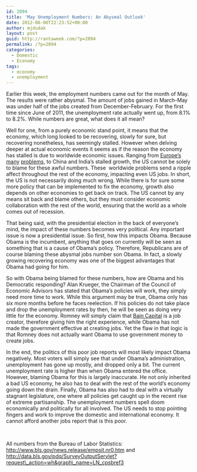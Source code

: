 ```yaml
---
id: 2094
title: 'May Unemployment Numbers: An Abysmal Outlook'
date: 2012-06-06T22:23:52+00:00
author: mjdudak
layout: post
guid: http://rantaweek.com/?p=2094
permalink: /?p=2094
categories:
  - Domestic
  - Economy
tags:
  - economy
  - unemployment
---
```

Earlier this week, the employment numbers came out for the month of May. The results were rather abysmal. The amount of jobs gained in March-May was under half of the jobs created from December-February. For the first time since June of 2011, the unemployment rate actually went up, from 8.1% to 8.2%. While numbers are great, what does it all mean?

Well for one, from a purely economic stand point, it means that the economy, which long looked to be recovering, slowly for sure, but recovering nonetheless, has seemingly stalled. However when delving deeper at actual economic events it seems as if the reason the economy has stalled is due to worldwide economic issues. Ranging from [Europe&#8217;s](http://rantaweek.com/eurozone-debt-crisis-2012/ "Eurozone Debt Crisis – April 18, 2012") [many](http://rantaweek.com/greeces-failing-economy-january-17-2012/ "Greece’s Failing Economy – January 17, 2012") [problems,](http://rantaweek.com/the-new-european-economy-november-30-2011/ "The New European Economy- November 30, 2011") to China and India&#8217;s stalled growth, the US cannot be solely to blame for these awful numbers. These  worldwide problems send a ripple affect throughout the rest of the economy, impacting even US jobs. In short, the US is not necessarily doing much wrong. While there is for sure some more policy that can be implemented to fix the economy, growth also depends on other economies to get back on track. The US cannot by any means sit back and blame others, but they must consider economic collaboration with the rest of the world, ensuring that the world as a whole comes out of recession.

That being said, with the presidential election in the back of everyone&#8217;s mind, the impact of these numbers becomes very political. Any important issue is now a presidential issue. So first, how this impacts Obama. Because Obama is the incumbent, anything that goes on currently will be seen as something that is a cause of Obama&#8217;s policy. Therefore, Republicans are of course blaming these abysmal jobs number son Obama. In fact, a slowly growing recovering economy was one of the biggest advantages that Obama had going for him.

So with Obama being blamed for these numbers, how are Obama and his Democratic responding? Alan Krueger, the Chairman of the Council of Economic Advisors has stated that Obama&#8217;s policies will work, they simply need more time to work. While this argument may be true, Obama only has six more months before he faces reelection. If his policies do not take place and drop the unemployment rates by then, he will be seen as doing very little for the economy. Romney will simply claim that [Bain Capital](http://rantaweek.com/bain-of-romneys-campaign-may-30/ "The ‘Bain’ of Romney’s Candidacy – May 30, 2012") is a job creator, therefore giving him the right experience, while Obama has not made the government effective at creating jobs. Yet the flaw in that logic is that Romney does not actually want Obama to use government money to create jobs.

In the end, the politics of this poor job reports will most likely impact Obama negatively. Most voters will simply see that under Obama&#8217;s administration, unemployment has gone up mostly, and dropped only a bit. The current unemployment rate is higher than when Obama entered the office. However, blaming Obama for this is largely inaccurate. He not only inherited a bad US economy, he also has to deal with the rest of the world&#8217;s economy going down the drain. Finally, Obama has also had to deal with a virtually stagnant legislature, one where all policies get caught up in the recent rise of extreme partisanship. The unemployment numbers spell doom economically and politically for all involved. The US needs to stop pointing fingers and work to improve the domestic and international economy. It cannot afford another jobs report that is this poor.

&nbsp;

All numbers from the Bureau of Labor Statistics: http://www.bls.gov/news.release/empsit.nr0.htm and http://data.bls.gov/pdq/SurveyOutputServlet?request\_action=wh&graph\_name=LN_cpsbref3